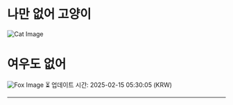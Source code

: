 
# 나만 없어 고양이

![Cat Image](https://cdn2.thecatapi.com/images/7r0.jpg)

# 여우도 없어
![Fox Image](https://randomfox.ca/images/81.jpg)
⏳ 업데이트 시간: 2025-02-15 05:30:05 (KRW)

---
